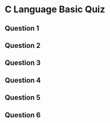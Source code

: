 <!-- C Language Basic Quiz -->

# C Language Basic Quiz

## Question 1

## Question 2

## Question 3

## Question 4

## Question 5

## Question 6
